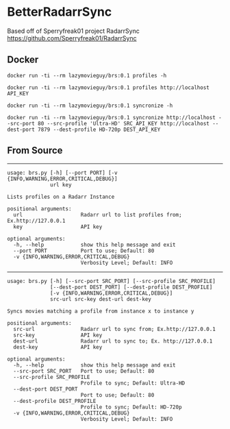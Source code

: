 # BetterRadarrSync

Based off of Sperryfreak01 project RadarrSync https://github.com/Sperryfreak01/RadarrSync

## Docker

`docker run -ti --rm lazymovieguy/brs:0.1 profiles -h`

`docker run -ti --rm lazymovieguy/brs:0.1 profiles http://localhost API_KEY`


`docker run -ti --rm lazymovieguy/brs:0.1 syncronize -h`

`docker run -ti --rm lazymovieguy/brs:0.1 syncronize http://localhost --src-port 80 --src-profile 'Ultra-HD' SRC_API_KEY http://localhost --dest-port 7879 --dest-profile HD-720p DEST_API_KEY`



## From Source
---
```
usage: brs.py [-h] [--port PORT] [-v {INFO,WARNING,ERROR,CRITICAL,DEBUG}]
              url key

Lists profiles on a Radarr Instance

positional arguments:
  url                   Radarr url to list profiles from; Ex.http://127.0.0.1
  key                   API key

optional arguments:
  -h, --help            show this help message and exit
  --port PORT           Port to use; Default: 80
  -v {INFO,WARNING,ERROR,CRITICAL,DEBUG}
                        Verbosity Level; Default: INFO
```

---
```
usage: brs.py [-h] [--src-port SRC_PORT] [--src-profile SRC_PROFILE]
              [--dest-port DEST_PORT] [--dest-profile DEST_PROFILE]
              [-v {INFO,WARNING,ERROR,CRITICAL,DEBUG}]
              src-url src-key dest-url dest-key

Syncs movies matching a profile from instance x to instance y

positional arguments:
  src-url               Radarr url to sync from; Ex.http://127.0.0.1
  src-key               API key
  dest-url              Radarr url to sync to; Ex. http://127.0.0.1
  dest-key              API key

optional arguments:
  -h, --help            show this help message and exit
  --src-port SRC_PORT   Port to use; Default: 80
  --src-profile SRC_PROFILE
                        Profile to sync; Default: Ultra-HD
  --dest-port DEST_PORT
                        Port to use; Default: 80
  --dest-profile DEST_PROFILE
                        Profile to sync; Default: HD-720p
  -v {INFO,WARNING,ERROR,CRITICAL,DEBUG}
                        Verbosity Level; Default: INFO
```
